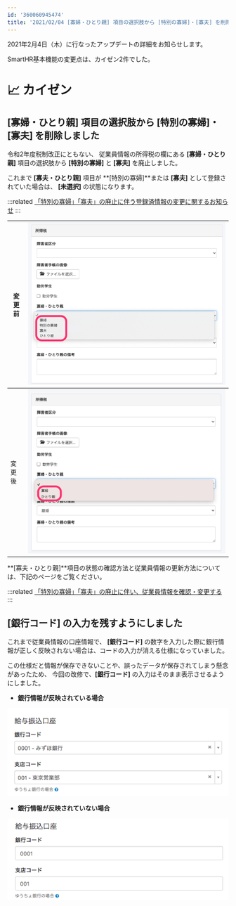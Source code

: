 ```yaml
---
id: '360060945474'
title: '2021/02/04 [寡婦・ひとり親] 項目の選択肢から [特別の寡婦]・[寡夫] を削除しました 他1件'
---
```

2021年2月4日（木）に行なったアップデートの詳細をお知らせします。

SmartHR基本機能の変更点は、カイゼン2件でした。

# 📈 カイゼン

## \[寡婦・ひとり親\] 項目の選択肢から \[特別の寡婦\]・\[寡夫\] を削除しました

令和2年度税制改正にともない、 従業員情報の所得税の欄にある **\[寡婦・ひとり親\]** 項目の選択肢から **\[特別の寡婦\]** と **\[寡夫\]** を廃止しました。

これまで **\[寡夫・ひとり親\]** 項目が **\[特別の寡婦\]**または **\[寡夫\]** として登録されていた場合は、 **\[未選択\]** の状態になります。

:::related
[「特別の寡婦」「寡夫」の廃止に伴う登録済情報の変更に関するお知らせ](https://smarthr.jp/update/22362)
:::

| 変更前 | ![768237a64b6b4f743e60426400e38d0e-2.png](./768237a64b6b4f743e60426400e38d0e-2.png) |
| --- | --- |
| 変更後 | ![__________2021-02-05_9_46_17.png](./__________2021-02-05_9_46_17.png) |

**\[寡夫・ひとり親\]**項目の状態の確認方法と従業員情報の更新方法については、下記のページをご覧ください。

:::related
[「特別の寡婦」「寡夫」の廃止に伴い、従業員情報を確認・変更する](https://knowledge.smarthr.jp/hc/ja/articles/1500001400982)
:::

## \[銀行コード\] の入力を残すようにしました

これまで従業員情報の口座情報で、 **\[銀行コード\]** の数字を入力した際に銀行情報が正しく反映されない場合は、コードの入力が消える仕様になっていました。

この仕様だと情報が保存できないことや、誤ったデータが保存されてしまう懸念があったため、 今回の改修で、**\[銀行コード\]** の入力はそのまま表示させるようにしました。

- **銀行情報が反映されている場合**

![105115457-30b78200-5b0c-11eb-95fe-33886bf3a11b.png](./105115457-30b78200-5b0c-11eb-95fe-33886bf3a11b.png)

- **銀行情報が反映されていない場合**

![105115455-2eedbe80-5b0c-11eb-9fdf-4934c442fa7c.png](./105115455-2eedbe80-5b0c-11eb-9fdf-4934c442fa7c.png)
